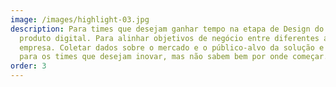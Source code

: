 ```yaml
---
image: /images/highlight-03.jpg
description: Para times que desejam ganhar tempo na etapa de Design do seu
  produto digital. Para alinhar objetivos de negócio entre diferentes áreas da
  empresa. Coletar dados sobre o mercado e o público-alvo da solução e também
  para os times que desejam inovar, mas não sabem bem por onde começar.
order: 3
---
```

